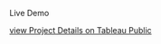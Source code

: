 Live Demo

[view Project Details on Tableau Public](https://public.tableau.com/views/Countriesandrevenuecategory/Sheet1?:language=en-US&:display_count=n&:origin=viz_share_link)





